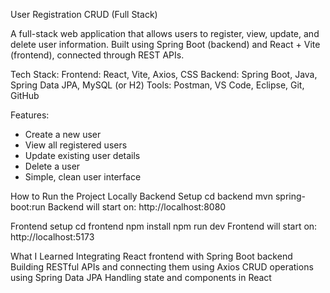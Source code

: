 User Registration CRUD (Full Stack)

A full-stack web application that allows users to register, view, update, and delete user information.
Built using Spring Boot (backend) and React + Vite (frontend), connected through REST APIs.

Tech Stack:
Frontend: React, Vite, Axios, CSS
Backend: Spring Boot, Java, Spring Data JPA, MySQL (or H2)
Tools: Postman, VS Code, Eclipse, Git, GitHub

Features:
* Create a new user
* View all registered users
* Update existing user details
* Delete a user
* Simple, clean user interface

How to Run the Project Locally
Backend Setup
cd backend
mvn spring-boot:run
Backend will start on: http://localhost:8080

Frontend setup
cd frontend
npm install
npm run dev
Frontend will start on: http://localhost:5173

What I Learned
Integrating React frontend with Spring Boot backend
Building RESTful APIs and connecting them using Axios
CRUD operations using Spring Data JPA
Handling state and components in React

